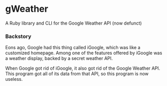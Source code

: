 gWeather
========

A Ruby library and CLI for the Google Weather API (now defunct)

### Backstory

Eons ago, Google had this thing called iGoogle, which was like a customized homepage. Among one of the features offered by iGoogle was a weather display, backed by a secret weather API.

When Google got rid of iGoogle, it also got rid of the Google Weather API. This program got all of its data from that API, so this program is now useless.
